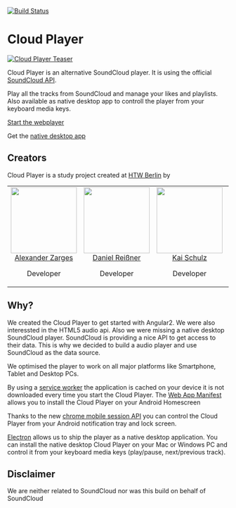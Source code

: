 [![Build Status](https://travis-ci.org/mwaylabs/uikit.svg?branch=master)](https://travis-ci.org/mwaylabs/uikit)

# Cloud Player
[![Cloud Player Teaser](https://github.com/Cloud-Player/web/blob/master/assets/meta/social/facebook.jpg)](https://cloud-player.io)

Cloud Player is an alternative SoundCloud player. It is using the official [SoundCloud API](https://developers.soundcloud.com/docs/api). 

Play all the tracks from SoundCloud and manage your likes and playlists. Also available as native desktop app to controll the player from your keyboard media keys.

[Start the webplayer](https://cloud-player.io)

Get the [native desktop app](https://github.com/Cloud-Player/desktop-app)

## Creators
Cloud Player is a study project created at [HTW Berlin](http://www.htw-berlin.de/) by 

<table>
  <tbody>
    <tr>
      <td align="center" valign="top">
        <img width="150" height="150" src="https://github.com/zarlex.png?s=150">
        <br>
        <a href="https://github.com/zarlex">Alexander Zarges</a>
        <p>Developer</p>
      </td>
      <td align="center" valign="top">
        <img width="150" height="150" src="https://github.com/Dathix.png?s=150">
        <br>
        <a href="https://github.com/Dathix">Daniel Reißner</a>
        <p>Developer</p>
      </td>
      <td align="center" width="20%" valign="top">
        <img width="150" height="150" src="https://github.com/SchulzKai.png?s=150">
        <br>
        <a href="https://github.com/SchulzKai">Kai Schulz</a>
        <p>Developer</p>
      </td>
      <td align="center" valign="top">
        <img width="150" height="150" src="https://github.com/gefei-htw.png?s=150">
        <br>
        <a href="https://github.com/gefei-htw">Prof. Dr. Zhang</a>
        <p>Advisor<p>
      </td>
     </tr>
  </tbody>
</table>

## Why?
We created the Cloud Player to get started with Angular2. We were also interessted in the HTML5 audio api. Also we were missing a native desktop SoundCloud player. SoundCloud is providing a nice API to get access to their data.
This is why we decided to build a audio player and use SoundCloud as the data source. 

We optimised the player to work on all major platforms like Smartphone, Tablet and Desktop PCs. 

By using a [service worker](https://developers.google.com/web/fundamentals/getting-started/primers/service-workers) the application is cached on your device it is not downloaded every time you start the Cloud Player. The [Web App Manifest](https://developers.google.com/web/fundamentals/engage-and-retain/web-app-manifest/) allows you to install the Cloud Player on your Android Homescreen

Thanks to the new [chrome mobile session API](https://developers.google.com/web/updates/2017/02/media-session) you can control the Cloud Player from your Android notification tray and lock screen. 

[Electron](https://electron.atom.io/) allows us to ship the player as a native desktop application. You can install the native desktop Cloud Player on your Mac or Windows PC and control it from your keyboard media keys (play/pause, next/previous track).

## Disclaimer
We are neither related to SoundCloud nor was this build on behalf of SoundCloud

